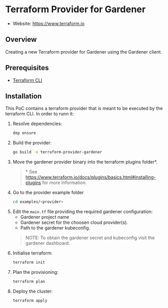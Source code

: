 
# Terraform Provider for Gardener

- Website: https://www.terraform.io

## Overview
Creating a new Terraform provider for Gardener using the Gardener client.

## Prerequisites
- [Terraform CLI](https://www.terraform.io/downloads.html)

## Installation
This PoC contains a terraform provider that is meant to be executed by the terraform CLI. In order to runn it:
1. Resolve dependencies:
    ```bash
    dep ensure
    ```
2. Build the provider:
    ```bash
    go build -o terraform-provider-gardener
    ```
3. Move the gardener provider binary into the terraform plugins folder*.
    >\* See https://www.terraform.io/docs/plugins/basics.html#installing-plugins for more information.
4. Go to the provider example folder
    ```bash
    cd examples/<provider>
    ```
5. Edit the `main.tf` file providing the required gardener configuration:
    - Gardener project name
    - Gardener secret for the choosen cloud provider(s).
    - Path to the gardener kubeconfig.
    > NOTE: To obtain the gardener secret and kubeconfig visit the gardener dashboard.
6. Initialise terraform:
    ```bash
    terraform init
    ```
7. Plan the provisioning:
    ```bash
    terraform plan
    ```
8. Deploy the cluster:
    ```bash
    terraform apply
    ```
